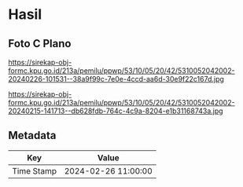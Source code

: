 # Hasil

## Foto C Plano

https://sirekap-obj-formc.kpu.go.id/213a/pemilu/ppwp/53/10/05/20/42/5310052042002-20240226-101531--38a9f99c-7e0e-4ccd-aa6d-30e9f22c167d.jpg

https://sirekap-obj-formc.kpu.go.id/213a/pemilu/ppwp/53/10/05/20/42/5310052042002-20240215-141713--db628fdb-764c-4c9a-8204-e1b31168743a.jpg


## Metadata

| Key        | Value               |
| ---------- | ------------------- |
| Time Stamp | 2024-02-26 11:00:00 |



